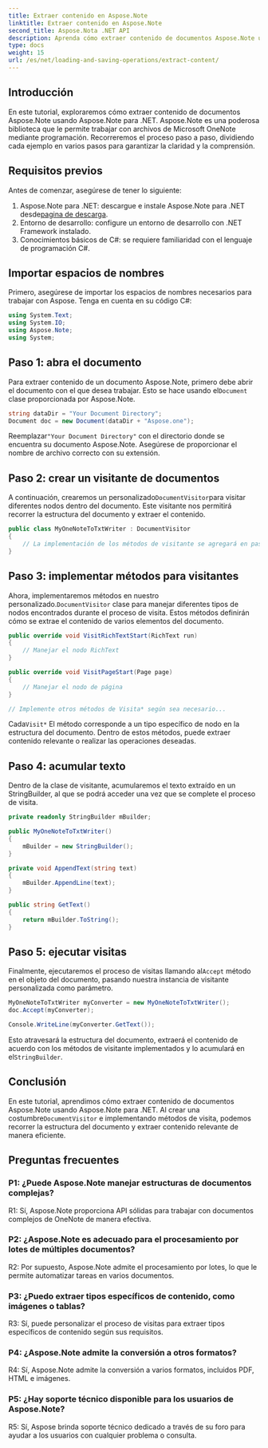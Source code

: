 ```yaml
---
title: Extraer contenido en Aspose.Note
linktitle: Extraer contenido en Aspose.Note
second_title: Aspose.Nota .NET API
description: Aprenda cómo extraer contenido de documentos Aspose.Note usando Aspose.Note para .NET. Este completo tutorial le guiará a través del proceso paso a paso.
type: docs
weight: 15
url: /es/net/loading-and-saving-operations/extract-content/
---
```

## Introducción

En este tutorial, exploraremos cómo extraer contenido de documentos Aspose.Note usando Aspose.Note para .NET. Aspose.Note es una poderosa biblioteca que le permite trabajar con archivos de Microsoft OneNote mediante programación. Recorreremos el proceso paso a paso, dividiendo cada ejemplo en varios pasos para garantizar la claridad y la comprensión.

## Requisitos previos

Antes de comenzar, asegúrese de tener lo siguiente:

1.  Aspose.Note para .NET: descargue e instale Aspose.Note para .NET desde[pagina de descarga](https://releases.aspose.com/note/net/).
2. Entorno de desarrollo: configure un entorno de desarrollo con .NET Framework instalado.
3. Conocimientos básicos de C#: se requiere familiaridad con el lenguaje de programación C#.

## Importar espacios de nombres

Primero, asegúrese de importar los espacios de nombres necesarios para trabajar con Aspose. Tenga en cuenta en su código C#:

```csharp
using System.Text;
using System.IO;
using Aspose.Note;
using System;
```

## Paso 1: abra el documento

 Para extraer contenido de un documento Aspose.Note, primero debe abrir el documento con el que desea trabajar. Esto se hace usando el`Document` clase proporcionada por Aspose.Note.

```csharp
string dataDir = "Your Document Directory";
Document doc = new Document(dataDir + "Aspose.one");
```

 Reemplazar`"Your Document Directory"` con el directorio donde se encuentra su documento Aspose.Note. Asegúrese de proporcionar el nombre de archivo correcto con su extensión.

## Paso 2: crear un visitante de documentos

 A continuación, crearemos un personalizado`DocumentVisitor`para visitar diferentes nodos dentro del documento. Este visitante nos permitirá recorrer la estructura del documento y extraer el contenido.

```csharp
public class MyOneNoteToTxtWriter : DocumentVisitor
{
    // La implementación de los métodos de visitante se agregará en pasos posteriores.
}
```

## Paso 3: implementar métodos para visitantes

 Ahora, implementaremos métodos en nuestro personalizado.`DocumentVisitor` clase para manejar diferentes tipos de nodos encontrados durante el proceso de visita. Estos métodos definirán cómo se extrae el contenido de varios elementos del documento.

```csharp
public override void VisitRichTextStart(RichText run)
{
    // Manejar el nodo RichText
}

public override void VisitPageStart(Page page)
{
    // Manejar el nodo de página
}

// Implemente otros métodos de Visita* según sea necesario...
```

 Cada`Visit*` El método corresponde a un tipo específico de nodo en la estructura del documento. Dentro de estos métodos, puede extraer contenido relevante o realizar las operaciones deseadas.

## Paso 4: acumular texto

Dentro de la clase de visitante, acumularemos el texto extraído en un StringBuilder, al que se podrá acceder una vez que se complete el proceso de visita.

```csharp
private readonly StringBuilder mBuilder;

public MyOneNoteToTxtWriter()
{
    mBuilder = new StringBuilder();
}

private void AppendText(string text)
{
    mBuilder.AppendLine(text);
}

public string GetText()
{
    return mBuilder.ToString();
}
```

## Paso 5: ejecutar visitas

Finalmente, ejecutaremos el proceso de visitas llamando al`Accept` método en el objeto del documento, pasando nuestra instancia de visitante personalizada como parámetro.

```csharp
MyOneNoteToTxtWriter myConverter = new MyOneNoteToTxtWriter();
doc.Accept(myConverter);

Console.WriteLine(myConverter.GetText());
```

 Esto atravesará la estructura del documento, extraerá el contenido de acuerdo con los métodos de visitante implementados y lo acumulará en el`StringBuilder`.

## Conclusión

 En este tutorial, aprendimos cómo extraer contenido de documentos Aspose.Note usando Aspose.Note para .NET. Al crear una costumbre`DocumentVisitor` e implementando métodos de visita, podemos recorrer la estructura del documento y extraer contenido relevante de manera eficiente.

## Preguntas frecuentes

### P1: ¿Puede Aspose.Note manejar estructuras de documentos complejas?

R1: Sí, Aspose.Note proporciona API sólidas para trabajar con documentos complejos de OneNote de manera efectiva.

### P2: ¿Aspose.Note es adecuado para el procesamiento por lotes de múltiples documentos?

R2: Por supuesto, Aspose.Note admite el procesamiento por lotes, lo que le permite automatizar tareas en varios documentos.

### P3: ¿Puedo extraer tipos específicos de contenido, como imágenes o tablas?

R3: Sí, puede personalizar el proceso de visitas para extraer tipos específicos de contenido según sus requisitos.

### P4: ¿Aspose.Note admite la conversión a otros formatos?

R4: Sí, Aspose.Note admite la conversión a varios formatos, incluidos PDF, HTML e imágenes.

### P5: ¿Hay soporte técnico disponible para los usuarios de Aspose.Note?

R5: Sí, Aspose brinda soporte técnico dedicado a través de su foro para ayudar a los usuarios con cualquier problema o consulta.
